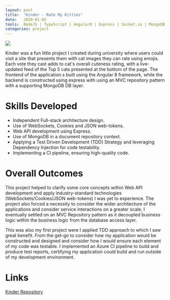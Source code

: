 ```yaml
---
layout: post
title:  "Kinder - Rate My Kitties"
date:   2020-01-02
tools:  NodeJS | TypeScript | Angular8 | Express | Socket.io | MongoDB
categories: project
---
```


![]({{site.baseurl}}/assets/images/kinder.png)

Kinder was a fun little project I created during university where users could visit a site that presents them with cat images they can rate using emojis. Each vote they cast adds to cat's overall cuteness rating, with a live-updated feed of the Top 5 cats presented at the bottom of the page. The frontend of the application s built using the Angular 8 framework, while the backend is constructed using express with using an MVC repository pattern with a supporting MongoDB DB layer. 

# Skills Developed
* Independent Full-stack architecture design.
* Use of WebSockets, Cookies and JSON web-tokens.
* Web API development using Express.
* Use of MongoDB in a document repository context. 
* Applying a Test Driven Development (TDD) Strategy and leveraging Dependency Injection for code testability. 
* Implementing a CI pipeline, ensuring high-quality code. 

# Overall Outcomes
This project helped to clarify some core concepts within Web API development and apply industry-standard technologies (WebSockets/Cookies/JSON web-tokens) I was yet to experience. The project also forced a necessity to consider the wider architecture of the applications and consider service interactions on a greater scale, I eventually settled on an MVC Repository pattern as it decoupled business logic within the business logic from the database access layer. 

This was also my first project were I applied TDD approach to which I saw great benefit. From the get-go to consider how my application would be constructed and designed and consider how I would ensure each element of my code was testable. I implemented an Azure CI pipeline to build and produce test reports, certifying my application could build and run outside of my development environment. 

# Links
[Kinder Repository][kinder-repository]  

[kinder-repository]: https://github.com/Gubbsy/SOFT355-Kinder
